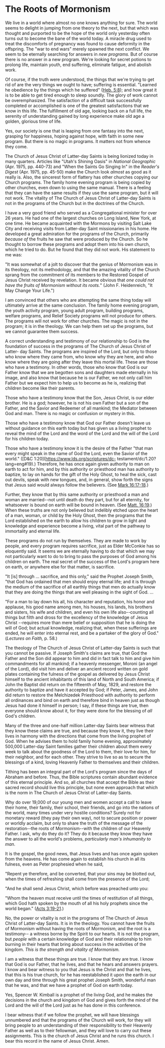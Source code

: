 # The Roots of Mormonism

We live in a world where almost no one knows anything for sure. The world
seems to delight in jumping from one theory to the next, but that which was
thought and purported to be the hope of the world only yesterday often turns
out to become the bane of the world today. A miracle drug used to treat the
discomforts of pregnancy was found to cause deformity in the offspring. The
"war to end wars" merely spawned the next conflict. We seem to be eternally
searching for answers in _new programs._ But of course there is no answer in a
new program. We're looking for secret potions to prolong life, maintain youth,
end suffering, eliminate fatigue, and abolish work.

Of course, if the truth were understood, the things that we're trying to get
rid of are the very things we ought to have; suffering is essential. "Learned
he obedience by the things which he suffered" ([Heb.
5:8](https://www.lds.org/scriptures/nt/heb/5.8?lang=eng#7)); and how great it
is to be able to get tired enough to sleep soundly. The glory of work cannot
be overemphasized. The satisfaction of a difficult task successfully completed
or accomplished is one of the greatest satisfactions that we know in this
life. The fulfillment of old age, looking back on a full life, the serenity of
understanding gained by long experience make old age a golden, glorious time
of life.

Yes, our society is one that is leaping from one fantasy into the next,
grasping for happiness, hoping against hope, with faith in some new program.
But there is no magic in programs. It matters not from whence they come.

The Church of Jesus Christ of Latter-day Saints is being lionized today in
many quarters. Articles like "Utah's Shining Oasis" in _National Geographic_
(Apr. 1975, pp. 440-73) and "When the Saints Go Singing In" in the _Reader's
Digest_ (Apr. 1975, pp. 45-50) make the Church look _almost_ as good as it
really is. Also, the sincerest form of flattery has other churches copying our
Church programs. The family home evening program is being copied by other
churches, even down to using the same manual. There is a feeling that they can
have the same results if they use the same program, but it will not work. The
vitality of The Church of Jesus Christ of Latter-day Saints is not in the
programs of the Church but in the doctrines of the Church.

I have a very good friend who served as a Congregational minister for over 26
years. He had one of the largest churches on Long Island, New York, at one
time. He became acquainted with the Mormons by visiting Salt Lake City and
receiving visits from Latter-day Saint missionaries in his home. He developed
a great admiration for the programs of the Church, primarily _because of_ the
fruits he saw that were produced by the Church. So he thought to borrow these
programs and adopt them into his own church, which he tried to do. But he
found that they did not work. His statement to me was:

"It was somewhat of a jolt to discover that the genius of Mormonism was in its
theology, not its methodology, and that the amazing vitality of the Church
sprang from the commitment of its members to the Restored Gospel of Jesus
Christ received by revelation. It became obvious that _one could not have the
fruits of Mormonism without its roots._" (John F. Heidenreich, "It May Change
Your Life.")

I am convinced that others who are attempting the same thing today will
ultimately arrive at the same conclusion. The family home evening program, the
youth activity program, young adult program, building programs, welfare
programs, and Relief Society programs will not produce for others. The
programs will not work for other churches. The magic is not in the program; it
is in the theology. We can help them set up the programs, but we cannot
guarantee them success.

A correct understanding and testimony of our relationship to God is the
foundation of success in the programs of The Church of Jesus Christ of Latter-
day Saints. The programs are inspired of the Lord, but only to those who know
where they came from, who know why they are here, and who know where they are
going after they leave this mortal life. These are those who have a testimony.
In other words, those who know that God is our Father know that we are
begotten sons and daughters made eternally in his image, and also know that
because he is our Father, we not only call him Father but we expect him to
help us to become as he is, realizing that children become like their parents.

Those who have a testimony know that the Son, Jesus Christ, is our elder
brother. He is a god; however, he is not his own Father but a son of the
Father, and the Savior and Redeemer of all mankind; the Mediator between God
and man. There is no magic or confusion or mystery in this.

Those who have a testimony know that God our Father doesn't leave us without
guidance on this earth today but has given us a living prophet to reveal the
mind of the Lord and the word of the Lord and the will of the Lord for his
children today.

Those who have a testimony know it is the desire of the Father "that man every
might speak in the name of God the Lord, even the Savior of the world."
([D&amp;C 1:20](https://www.lds.org/scriptures/dc-
testament/dc/1.20?lang=eng#19).) Therefore, he has once again given authority
to man on earth to act for him, and by this authority or priesthood man has
authority to baptize, to lay on hands for the gift of the Holy Ghost, to heal
the sick, cast out devils, speak with new tongues, and, in general, show forth
the signs that Jesus said would always follow the believers. (See [Mark
16:17-18](https://www.lds.org/scriptures/nt/mark/16.17-18?lang=eng#16).)

Further, they know that by this same authority or priesthood a man and woman
are married--not until death do they part, but for all eternity, for
whatsoever is bound on earth will be bound in heaven. (See [Matt.
16:19](https://www.lds.org/scriptures/nt/matt/16.19?lang=eng#18).) When these
truths are not only believed but indelibly etched upon the heart of a man,
woman, or child by the Holy Ghost, then the programs that the Lord established
on the earth to allow his children to grow in light and knowledge and
experience become a living, vital part of the pathway to immortality and
eternal life.

These programs do not run by themselves. They are made to work by people, and
every program requires sacrifice, just as Elder McConkie has so eloquently
said. It seems we are eternally having to do that which we may not
particularly want to do to bring to pass the purposes of God among his
children on earth. The real secret of the success of the Lord's program here
on earth, or anywhere else for that matter, is sacrifice.

"It [is] through ... sacrifice, and this only," said the Prophet Joseph Smith,
"that God has ordained that men should enjoy eternal life; and it is through
the medium of the sacrifice of all earthly things that men do actually know
that they are doing the things that are well pleasing in the sight of God. ...

"For a man to lay down his all, his character and reputation, his honor and
applause, his good name among men, his houses, his lands, his brothers and
sisters, his wife and children, and even his own life also--counting all
things but filth and dross for the excellency of the knowledge of Jesus Christ
--requires more than mere belief or supposition that he is doing the will of
God; but actual knowledge, realizing that, when these sufferings are ended, he
will enter into eternal rest, and be a partaker of the glory of God."
(_Lectures on Faith,_ p. 58.)

The theology of The Church of Jesus Christ of Latter-day Saints is such that
you cannot be passive. If Joseph Smith's claims are true, that God the Father
and the Son did appear to him and did in fact talk to him and give him
commandments for all mankind; if a heavenly messenger, Moroni (an angel of the
Lord), did visit him and deliver an ancient record written on gold plates
containing the fulness of the gospel as delivered by Jesus Christ himself to
the ancient inhabitants of this land of North and South America; if John the
Baptist did return on the fifteenth of May, 1829, and restore the authority to
baptize and have it accepted by God; if Peter, James, and John did return to
restore the Melchizedek Priesthood with authority to perform all ordinances
and bind on earth and therefore bind in heaven just as though Jesus had done
it himself in person; I say, if these things are true, then everyone should
know about it, for they were done for the blessing of _all_ God's children.

Many of the three and one-half million Latter-day Saints bear witness that
they know these claims are true, and because they know it, they live their
lives in harmony with the directions that come from the living prophet of God.
When he advises them to hold family home evening, approximately 500,000
Latter-day Saint families gather their children about them every week to talk
about the goodness of the Lord to them, their love for him, for their
neighbor, and for each other. They strive to live so as to secure the
blessings of a kind, loving Heavenly Father to themselves and their children.

Tithing has been an integral part of the Lord's program since the days of
Abraham and before. Thus, the Bible scriptures contain abundant evidence of
this eternal principle. And so, all churches that accept the Bible as their
sacred record should live this principle, but none even approach that which is
the norm in The Church of Jesus Christ of Latter-day Saints.

Why do over 19,000 of our young men and women accept a call to leave their
home, their family, their school, their friends, and go into the nations of
the world, many times under very hostile conditions? Surely not for monetary
reward (they pay their own way), not to secure position or power or worldly
acclaim, but only to share the truth of the message of the restoration--the
roots of Mormonism--with the children of our Heavenly Father. I ask, why do
they do it? They do it because they know they have the answer to all the
world's problems, _particularly man's inhumanity to man._

It is the gospel, the good news, that Jesus lives and has once again spoken
from the heavens. He has come again to establish his church in all its
fulness, even as Peter prophesied when he said,

"Repent ye therefore, and be converted, that your sins may be blotted out,
when the times of refreshing shall come from the presence of the Lord;

"And he shall send Jesus Christ, which before was preached unto you:

"Whom the heaven must receive until the times of restitution of all things,
which God hath spoken by the mouth of all his holy prophets since the world
began." ([Acts
3:19-21](https://www.lds.org/scriptures/nt/acts/3.19-21?lang=eng#18).)

No, the power or vitality is not in the programs of The Church of Jesus Christ
of Latter-day Saints. It is in the theology. You cannot have the fruits of
Mormonism without having the roots of Mormonism, and the root is a testimony--
a witness borne by the Spirit to our hearts. It is not the program, but
_people_ with a certain knowledge of God and their relationship to him burning
in their hearts that bring about success in the activities of the kingdom.
_This is the strength and vitality of Mormonism._

I am a witness that these things are true. I know that they are true. I know
that God is our Father, that he lives, and that he hears and answers prayers.
I know and bear witness to you that Jesus is the Christ and that he lives,
that this is his true church, for he has reestablished it upon the earth in
our own day and time through his great prophet Joseph Smith, wonderful man
that he was, and that we have a prophet of God on earth today.

Yes, Spencer W. Kimball is a prophet of the living God, and he makes the
decisions in the church and kingdom of God and gives forth the mind of the
Lord and the will of the Lord just as he has done in this conference.

I bear witness that if we follow the prophet, we will have blessings
unnumbered and that the programs of the Church will work, for they will bring
people to an understanding of their responsibility to their Heavenly Father as
well as to their fellowman, and they will love to carry out these assignments.
This is the church of Jesus Christ and he runs this church. I bear this record
in the name of Jesus Christ. Amen.

